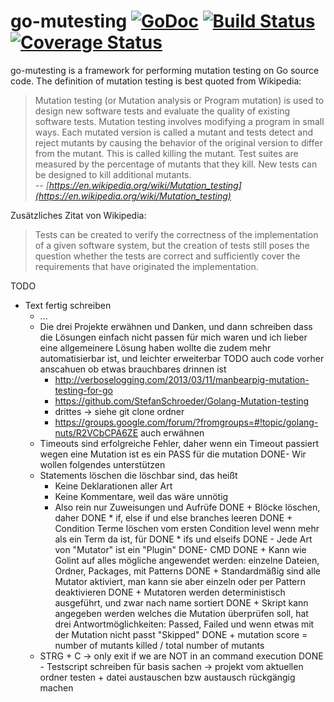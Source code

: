# go-mutesting [![GoDoc](https://godoc.org/github.com/zimmski/go-mutesting?status.png)](https://godoc.org/github.com/zimmski/go-mutesting) [![Build Status](https://travis-ci.org/zimmski/go-mutesting.svg?branch=master)](https://travis-ci.org/zimmski/go-mutesting) [![Coverage Status](https://coveralls.io/repos/zimmski/go-mutesting/badge.png?branch=master)](https://coveralls.io/r/zimmski/go-mutesting?branch=master)

go-mutesting is a framework for performing mutation testing on Go source code. The definition of mutation testing is best quoted from Wikipedia:

> Mutation testing (or Mutation analysis or Program mutation) is used to design new software tests and evaluate the quality of existing software tests. Mutation testing involves modifying a program in small ways. Each mutated version is called a mutant and tests detect and reject mutants by causing the behavior of the original version to differ from the mutant. This is called killing the mutant. Test suites are measured by the percentage of mutants that they kill. New tests can be designed to kill additional mutants.
> <br/>-- <cite>[https://en.wikipedia.org/wiki/Mutation_testing](https://en.wikipedia.org/wiki/Mutation_testing)</cite>

Zusätzliches Zitat von Wikipedia:

> Tests can be created to verify the correctness of the implementation of a given software system, but the creation of tests still poses the question whether the tests are correct and sufficiently cover the requirements that have originated the implementation.


TODO

- Text fertig schreiben
	+ ...
	+ Die drei Projekte erwähnen und Danken, und dann schreiben dass die Lösungen einfach nicht passen für mich waren und ich lieber eine allgemeinere Lösung haben wollte die zudem mehr automatisierbar ist, und leichter erweiterbar TODO auch code vorher anscahuen ob etwas brauchbares drinnen ist
		* http://verboselogging.com/2013/03/11/manbearpig-mutation-testing-for-go
		* https://github.com/StefanSchroeder/Golang-Mutation-testing
		* drittes -> siehe git clone ordner
		* https://groups.google.com/forum/?fromgroups=#!topic/golang-nuts/R2VCbCPA6ZE auch erwähnen
	+ Timeouts sind erfolgreiche Fehler, daher wenn ein Timeout passiert wegen eine Mutation ist es ein PASS für die mutation
DONE- Wir wollen folgendes unterstützen
	+ Statements löschen die löschbar sind, das heißt
		* Keine Deklarationen aller Art
		* Keine Kommentare, weil das wäre unnötig
		* Also rein nur Zuweisungen und Aufrüfe
DONE	+ Blöcke löschen, daher
DONE		* if, else if und else branches leeren
DONE	+ Condition Terme löschen vom ersten Condition level wenn mehr als ein Term da ist, für
DONE		* ifs und elseifs
DONE - Jede Art von "Mutator" ist ein "Plugin"
DONE- CMD
DONE	+ Kann wie Golint auf alles mögliche angewendet werden: einzelne Dateien, Ordner, Packages, mit Patterns
DONE	+ Standardmäßig sind alle Mutator aktiviert, man kann sie aber einzeln oder per Pattern deaktivieren
DONE	+ Mutatoren werden deterministisch ausgeführt, und zwar nach name sortiert
DONE	+ Skript kann angegeben werden welches die Mutation überprüfen soll, hat drei Antwortmöglichkeiten: Passed, Failed und wenn etwas mit der Mutation nicht passt "Skipped"
DONE	+ mutation score = number of mutants killed / total number of mutants
	+ STRG + C -> only exit if we are NOT in an command execution
DONE - Testscript schreiben für basis sachen -> projekt vom aktuellen ordner testen + datei austauschen bzw austausch rückgängig machen
